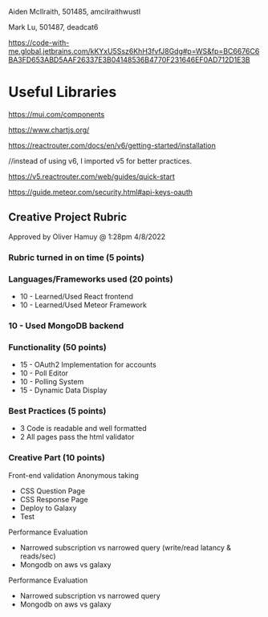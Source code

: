 Aiden McIlraith, 501485, amcilraithwustl

Mark Lu, 501487, deadcat6


https://code-with-me.global.jetbrains.com/kKYxU5Ssz6KhH3fvfJ8Gdg#p=WS&fp=BC6676C6BA3FD653ABD5AAF26337E3B04148536B4770F231646EF0AD712D1E3B

# Useful Libraries
https://mui.com/components

https://www.chartjs.org/

https://reactrouter.com/docs/en/v6/getting-started/installation

//instead of using v6, I imported v5 for better practices.

https://v5.reactrouter.com/web/guides/quick-start

https://guide.meteor.com/security.html#api-keys-oauth

## Creative Project Rubric
Approved by Oliver Hamuy @ 1:28pm 4/8/2022
### Rubric turned in on time (5 points)
### Languages/Frameworks used (20 points)
* 10 - Learned/Used React frontend
* 10 - Learned/Used Meteor Framework

### 10 - Used MongoDB backend
### Functionality (50 points)
* 15 - OAuth2 Implementation for accounts
* 10 - Poll Editor
* 10 - Polling System
* 15 - Dynamic Data Display
### Best Practices (5 points)
* 3 Code is readable and well formatted
* 2 All pages pass the html validator
### Creative Part (10 points)
Front-end validation
Anonymous taking

* CSS Question Page
* CSS Response Page
* Deploy to Galaxy
* Test

Performance Evaluation
* Narrowed subscription vs narrowed query (write/read latancy & reads/sec)
* Mongodb on aws vs galaxy

Performance Evaluation
* Narrowed subscription vs narrowed query
* Mongodb on aws vs galaxy
